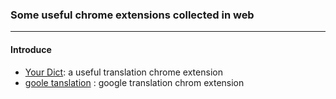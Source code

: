 ###  Some useful chrome extensions collected  in web

******************
#### Introduce

* [Your Dict](https://github.com/ekko100120/KUtils/blob/master/ChromeExtensions/your_Dict.crx): a useful translation chrome extension
* [goole tanslation]() : google translation chrom extension
